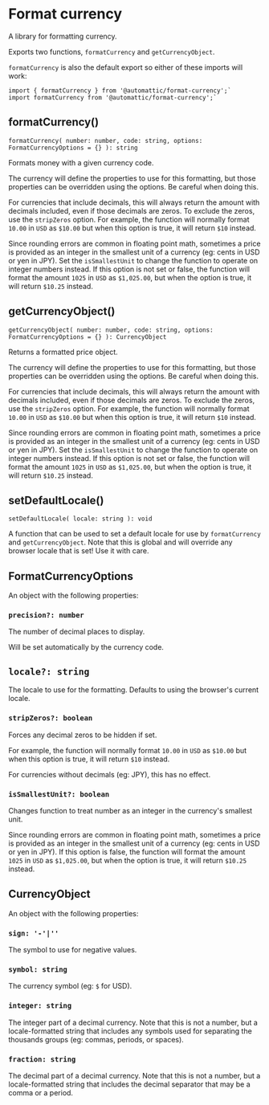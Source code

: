 # Format currency

A library for formatting currency.

Exports two functions, `formatCurrency` and `getCurrencyObject`.

`formatCurrency` is also the default export so either of these imports will work:

```
import { formatCurrency } from '@automattic/format-currency';`
import formatCurrency from '@automattic/format-currency';`
```

## formatCurrency()

`formatCurrency( number: number, code: string, options: FormatCurrencyOptions = {} ): string`

Formats money with a given currency code.

The currency will define the properties to use for this formatting, but those properties can be overridden using the options. Be careful when doing this.

For currencies that include decimals, this will always return the amount with decimals included, even if those decimals are zeros. To exclude the zeros, use the `stripZeros` option. For example, the function will normally format `10.00` in `USD` as `$10.00` but when this option is true, it will return `$10` instead.

Since rounding errors are common in floating point math, sometimes a price is provided as an integer in the smallest unit of a currency (eg: cents in USD or yen in JPY). Set the `isSmallestUnit` to change the function to operate on integer numbers instead. If this option is not set or false, the function will format the amount `1025` in `USD` as `$1,025.00`, but when the option is true, it will return `$10.25` instead.

## getCurrencyObject()

`getCurrencyObject( number: number, code: string, options: FormatCurrencyOptions = {} ): CurrencyObject`

Returns a formatted price object.

The currency will define the properties to use for this formatting, but those properties can be overridden using the options. Be careful when doing this.

For currencies that include decimals, this will always return the amount with decimals included, even if those decimals are zeros. To exclude the zeros, use the `stripZeros` option. For example, the function will normally format `10.00` in `USD` as `$10.00` but when this option is true, it will return `$10` instead.

Since rounding errors are common in floating point math, sometimes a price is provided as an integer in the smallest unit of a currency (eg: cents in USD or yen in JPY). Set the `isSmallestUnit` to change the function to operate on integer numbers instead. If this option is not set or false, the function will format the amount `1025` in `USD` as `$1,025.00`, but when the option is true, it will return `$10.25` instead.

## setDefaultLocale()

`setDefaultLocale( locale: string ): void`

A function that can be used to set a default locale for use by `formatCurrency` and `getCurrencyObject`. Note that this is global and will override any browser locale that is set! Use it with care.

## FormatCurrencyOptions

An object with the following properties:

### `precision?: number`

The number of decimal places to display.

Will be set automatically by the currency code.

## `locale?: string`

The locale to use for the formatting. Defaults to using the browser's current locale.

### `stripZeros?: boolean`

Forces any decimal zeros to be hidden if set.

For example, the function will normally format `10.00` in `USD` as `$10.00` but when this option is true, it will return `$10` instead.

For currencies without decimals (eg: JPY), this has no effect.

### `isSmallestUnit?: boolean`

Changes function to treat number as an integer in the currency's smallest unit.

Since rounding errors are common in floating point math, sometimes a price is provided as an integer in the smallest unit of a currency (eg: cents in USD or yen in JPY). If this option is false, the function will format the amount `1025` in `USD` as `$1,025.00`, but when the option is true, it will return `$10.25` instead.

## CurrencyObject

An object with the following properties:

### `sign: '-'|''`

The symbol to use for negative values.

### `symbol: string`

The currency symbol (eg: `$` for USD).

### `integer: string`

The integer part of a decimal currency. Note that this is not a number, but a locale-formatted string that includes any symbols used for separating the thousands groups (eg: commas, periods, or spaces).

### `fraction: string`

The decimal part of a decimal currency. Note that this is not a number, but a locale-formatted string that includes the decimal separator that may be a comma or a period.
